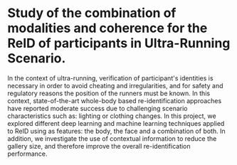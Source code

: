# Study of the combination of modalities and coherence for the ReID of participants in  Ultra-Running  Scenario.


In the context of ultra-running, verification of participant's identities is necessary in order to 
avoid cheating and irregularities, and for safety and regulatory reasons the position of the runners 
must be known. In this context, state-of-the-art whole-body based re-identification approaches have 
reported moderate success due to challenging scenario characteristics such as: lighting or clothing 
changes. In this project, we explored different deep learning and machine learning techniques applied to
ReID using as features: the body, the face and a combination of both. In addition, we investigate the 
use of contextual information to reduce the gallery size, and therefore improve the overall re-identification performance. 